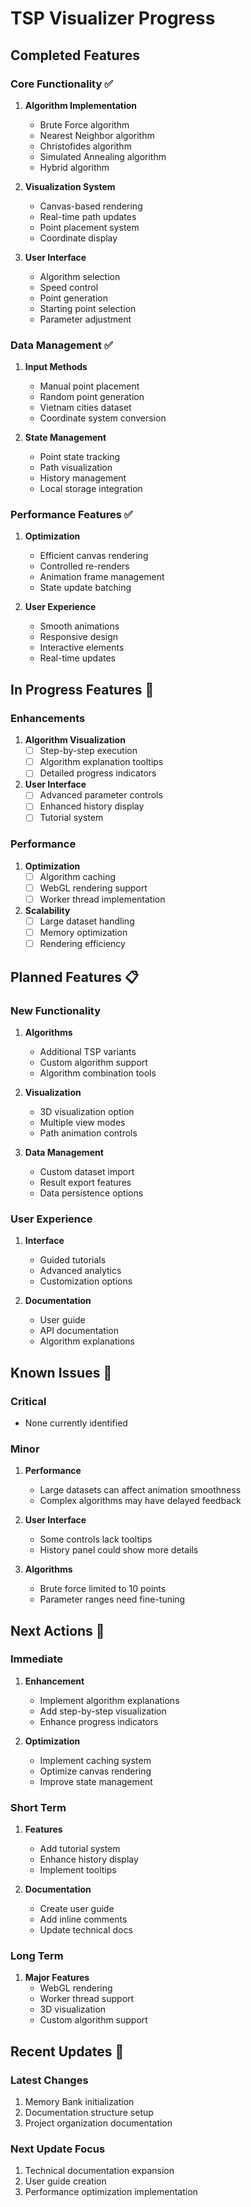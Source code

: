 # TSP Visualizer Progress

## Completed Features

### Core Functionality ✅
1. **Algorithm Implementation**
   - Brute Force algorithm
   - Nearest Neighbor algorithm
   - Christofides algorithm
   - Simulated Annealing algorithm
   - Hybrid algorithm

2. **Visualization System**
   - Canvas-based rendering
   - Real-time path updates
   - Point placement system
   - Coordinate display

3. **User Interface**
   - Algorithm selection
   - Speed control
   - Point generation
   - Starting point selection
   - Parameter adjustment

### Data Management ✅
1. **Input Methods**
   - Manual point placement
   - Random point generation
   - Vietnam cities dataset
   - Coordinate system conversion

2. **State Management**
   - Point state tracking
   - Path visualization
   - History management
   - Local storage integration

### Performance Features ✅
1. **Optimization**
   - Efficient canvas rendering
   - Controlled re-renders
   - Animation frame management
   - State update batching

2. **User Experience**
   - Smooth animations
   - Responsive design
   - Interactive elements
   - Real-time updates

## In Progress Features 🚧

### Enhancements
1. **Algorithm Visualization**
   - [ ] Step-by-step execution
   - [ ] Algorithm explanation tooltips
   - [ ] Detailed progress indicators

2. **User Interface**
   - [ ] Advanced parameter controls
   - [ ] Enhanced history display
   - [ ] Tutorial system

### Performance
1. **Optimization**
   - [ ] Algorithm caching
   - [ ] WebGL rendering support
   - [ ] Worker thread implementation

2. **Scalability**
   - [ ] Large dataset handling
   - [ ] Memory optimization
   - [ ] Rendering efficiency

## Planned Features 📋

### New Functionality
1. **Algorithms**
   - Additional TSP variants
   - Custom algorithm support
   - Algorithm combination tools

2. **Visualization**
   - 3D visualization option
   - Multiple view modes
   - Path animation controls

3. **Data Management**
   - Custom dataset import
   - Result export features
   - Data persistence options

### User Experience
1. **Interface**
   - Guided tutorials
   - Advanced analytics
   - Customization options

2. **Documentation**
   - User guide
   - API documentation
   - Algorithm explanations

## Known Issues 🐛

### Critical
- None currently identified

### Minor
1. **Performance**
   - Large datasets can affect animation smoothness
   - Complex algorithms may have delayed feedback

2. **User Interface**
   - Some controls lack tooltips
   - History panel could show more details

3. **Algorithms**
   - Brute force limited to 10 points
   - Parameter ranges need fine-tuning

## Next Actions 📝

### Immediate
1. **Enhancement**
   - Implement algorithm explanations
   - Add step-by-step visualization
   - Enhance progress indicators

2. **Optimization**
   - Implement caching system
   - Optimize canvas rendering
   - Improve state management

### Short Term
1. **Features**
   - Add tutorial system
   - Enhance history display
   - Implement tooltips

2. **Documentation**
   - Create user guide
   - Add inline comments
   - Update technical docs

### Long Term
1. **Major Features**
   - WebGL rendering
   - Worker thread support
   - 3D visualization
   - Custom algorithm support

## Recent Updates 📅

### Latest Changes
1. Memory Bank initialization
2. Documentation structure setup
3. Project organization documentation

### Next Update Focus
1. Technical documentation expansion
2. User guide creation
3. Performance optimization implementation